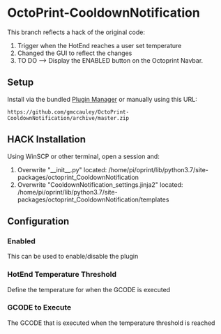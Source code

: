 # OctoPrint-CooldownNotification

This branch reflects a hack of the original code:
1. Trigger when the HotEnd reaches a user set temperature
2. Changed the GUI to reflect the changes
3. TO DO --> Display the ENABLED button on the Octoprint Navbar.

## Setup

Install via the bundled [Plugin Manager](https://docs.octoprint.org/en/master/bundledplugins/pluginmanager.html)
or manually using this URL:

    https://github.com/gmccauley/OctoPrint-CooldownNotification/archive/master.zip
    
## HACK Installation
Using WinSCP or other terminal, open a session and:
1. Overwrite "\_\_init\_\_.py" located: /home/pi/oprint/lib/python3.7/site-packages/octoprint_CooldownNotification
2. Overwrite "CooldownNotification_settings.jinja2" located: /home/pi/oprint/lib/python3.7/site-packages/octoprint_CooldownNotification/templates

## Configuration

### Enabled
This can be used to enable/disable the plugin

### HotEnd Temperature Threshold
Define the temperature for when the GCODE is executed

### GCODE to Execute
The GCODE that is executed when the temperature threshold is reached
